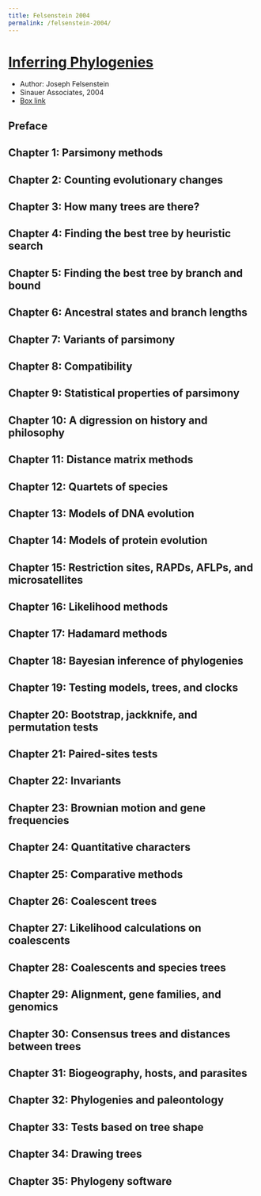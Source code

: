```yaml
---
title: Felsenstein 2004
permalink: /felsenstein-2004/
---
```


# [Inferring Phylogenies](https://books.google.com/books/about/Inferring_Phylogenies.html?id=GI6PQgAACAAJ)
* Author: Joseph Felsenstein
* Sinauer Associates, 2004
* [Box link](https://app.box.com/s/fnsgn47kt87zveup29wku75e56vbi7k7)

## Preface
## Chapter 1: Parsimony methods
## Chapter 2: Counting evolutionary changes
## Chapter 3: How many trees are there?
## Chapter 4: Finding the best tree by heuristic search
## Chapter 5: Finding the best tree by branch and bound
## Chapter 6: Ancestral states and branch lengths
## Chapter 7: Variants of parsimony
## Chapter 8: Compatibility
## Chapter 9: Statistical properties of parsimony
## Chapter 10: A digression on history and philosophy
## Chapter 11: Distance matrix methods
## Chapter 12: Quartets of species
## Chapter 13: Models of DNA evolution
## Chapter 14: Models of protein evolution
## Chapter 15: Restriction sites, RAPDs, AFLPs, and microsatellites
## Chapter 16: Likelihood methods
## Chapter 17: Hadamard methods
## Chapter 18: Bayesian inference of phylogenies
## Chapter 19: Testing models, trees, and clocks
## Chapter 20: Bootstrap, jackknife, and permutation tests
## Chapter 21: Paired-sites tests
## Chapter 22: Invariants
## Chapter 23: Brownian motion and gene frequencies
## Chapter 24: Quantitative characters
## Chapter 25: Comparative methods
## Chapter 26: Coalescent trees
## Chapter 27: Likelihood calculations on coalescents
## Chapter 28: Coalescents and species trees
## Chapter 29: Alignment, gene families, and genomics
## Chapter 30: Consensus trees and distances between trees
## Chapter 31: Biogeography, hosts, and parasites
## Chapter 32: Phylogenies and paleontology
## Chapter 33: Tests based on tree shape
## Chapter 34: Drawing trees
## Chapter 35: Phylogeny software
